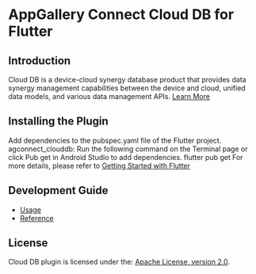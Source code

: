 # AppGallery Connect Cloud DB for Flutter

## Introduction

Cloud DB is a device-cloud synergy database product that provides data synergy management capabilities between the device and cloud, unified data models, and various data management APIs.
[Learn More](https://developer.huawei.com/consumer/en/doc/development/AppGallery-connect-Guides/agc-clouddb-introduction)

## Installing the Plugin

Add dependencies to the pubspec.yaml file of the Flutter project.
agconnect_clouddb:
Run the following command on the Terminal page or click Pub get in Android Studio to add dependencies.
flutter pub get
For more details, please refer to [Getting Started with Flutter](https://developer.huawei.com/consumer/en/doc/development/AppGallery-connect-Guides/agc-get-started-flutter)

## Development Guide

- [Usage](https://developer.huawei.com/consumer/en/doc/development/AppGallery-connect-Guides/agc-clouddb-flutter-usage)
- [Reference](https://developer.huawei.com/consumer/en/doc/development/AppGallery-connect-References/flutter-clouddb-overview)

## License

Cloud DB plugin is licensed under the: [Apache License, version 2.0](https://www.apache.org/licenses/LICENSE-2.0).
